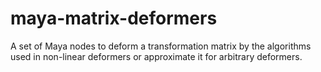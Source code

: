 # maya-matrix-deformers
A set of Maya nodes to deform a transformation matrix by the algorithms used in non-linear deformers or approximate it for arbitrary deformers.
